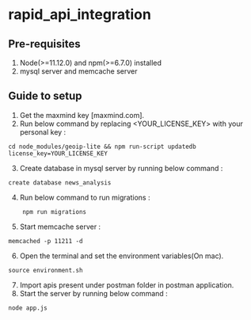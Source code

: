 # rapid_api_integration

## Pre-requisites
1. Node(>=11.12.0) and npm(>=6.7.0) installed
2. mysql server and memcache server

## Guide to setup
1. Get the maxmind key [maxmind.com].
2. Run below command by replacing <YOUR_LICENSE_KEY> with your personal key : 
```
cd node_modules/geoip-lite && npm run-script updatedb license_key=YOUR_LICENSE_KEY
```
3. Create database in mysql server by running below command : 
```
create database news_analysis
```
4. Run below command to run migrations :
```
    npm run migrations
```
5. Start memcache server :
```
memcached -p 11211 -d
```
6. Open the terminal and set the environment variables(On mac).
```
source environment.sh
```
7. Import apis present under postman folder in postman application.
8. Start the server by running below command :
```
node app.js
```